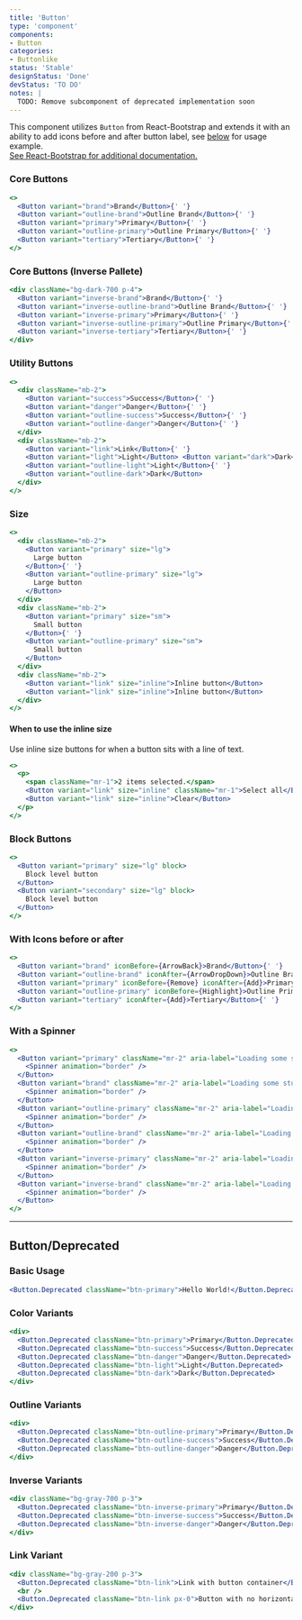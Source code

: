 ```yaml
---
title: 'Button'
type: 'component'
components:
- Button
categories:
- Buttonlike
status: 'Stable'
designStatus: 'Done'
devStatus: 'TO DO'
notes: |
  TODO: Remove subcomponent of deprecated implementation soon
---
```


This component utilizes `Button` from React-Bootstrap and extends it with an ability to add icons before and after button label, see [below](#with-icons-before-or-after) for usage example.<br/> <a href="https://react-bootstrap.github.io/components/buttons/" target="_blank" rel="noopener noreferrer"> See React-Bootstrap for additional documentation. </a>

### Core Buttons
```jsx live
<>
  <Button variant="brand">Brand</Button>{' '}
  <Button variant="outline-brand">Outline Brand</Button>{' '}
  <Button variant="primary">Primary</Button>{' '}
  <Button variant="outline-primary">Outline Primary</Button>{' '}
  <Button variant="tertiary">Tertiary</Button>{' '}
</>
```
### Core Buttons (Inverse Pallete)
```jsx live
<div className="bg-dark-700 p-4">
  <Button variant="inverse-brand">Brand</Button>{' '}
  <Button variant="inverse-outline-brand">Outline Brand</Button>{' '}
  <Button variant="inverse-primary">Primary</Button>{' '}
  <Button variant="inverse-outline-primary">Outline Primary</Button>{' '}
  <Button variant="inverse-tertiary">Tertiary</Button>{' '}
</div>
```

### Utility Buttons
```jsx live
<>
  <div className="mb-2">
    <Button variant="success">Success</Button>{' '}
    <Button variant="danger">Danger</Button>{' '}
    <Button variant="outline-success">Success</Button>{' '}
    <Button variant="outline-danger">Danger</Button>{' '}
  </div>
  <div className="mb-2">
    <Button variant="link">Link</Button>{' '}
    <Button variant="light">Light</Button> <Button variant="dark">Dark</Button>{' '}
    <Button variant="outline-light">Light</Button>{' '}
    <Button variant="outline-dark">Dark</Button>
  </div>
</>
```

### Size

```jsx live
<>
  <div className="mb-2">
    <Button variant="primary" size="lg">
      Large button
    </Button>{' '}
    <Button variant="outline-primary" size="lg">
      Large button
    </Button>
  </div>
  <div className="mb-2">
    <Button variant="primary" size="sm">
      Small button
    </Button>{' '}
    <Button variant="outline-primary" size="sm">
      Small button
    </Button>
  </div>
  <div className="mb-2">
    <Button variant="link" size="inline">Inline button</Button>
    <Button variant="link" size="inline">Inline button</Button>
  </div>
</>
```

#### When to use the inline size

Use inline size buttons for when a button sits with a line of text.

```jsx live
<>
  <p>
    <span className="mr-1">2 items selected.</span>
    <Button variant="link" size="inline" className="mr-1">Select all</Button>
    <Button variant="link" size="inline">Clear</Button>
  </p>
</>
```

### Block Buttons

```jsx live
<>
  <Button variant="primary" size="lg" block>
    Block level button
  </Button>
  <Button variant="secondary" size="lg" block>
    Block level button
  </Button>
</>
```

### With Icons before or after
```jsx live
<>
  <Button variant="brand" iconBefore={ArrowBack}>Brand</Button>{' '}
  <Button variant="outline-brand" iconAfter={ArrowDropDown}>Outline Brand</Button>{' '}
  <Button variant="primary" iconBefore={Remove} iconAfter={Add}>Primary</Button>{' '}
  <Button variant="outline-primary" iconBefore={Highlight}>Outline Primary</Button>{' '}
  <Button variant="tertiary" iconAfter={Add}>Tertiary</Button>{' '}
</>
```

### With a Spinner
```jsx live
<>
  <Button variant="primary" className="mr-2" aria-label="Loading some stuff">
    <Spinner animation="border" />
  </Button>
  <Button variant="brand" className="mr-2" aria-label="Loading some stuff">
    <Spinner animation="border" />
  </Button>
  <Button variant="outline-primary" className="mr-2" aria-label="Loading some stuff">
    <Spinner animation="border" />
  </Button>
  <Button variant="outline-brand" className="mr-2" aria-label="Loading some stuff">
    <Spinner animation="border" />
  </Button>
  <Button variant="inverse-primary" className="mr-2" aria-label="Loading some stuff">
    <Spinner animation="border" />
  </Button>
  <Button variant="inverse-brand" className="mr-2" aria-label="Loading some stuff">
    <Spinner animation="border" />
  </Button>
</>
```

***

## Button/Deprecated

### Basic Usage

```jsx live
<Button.Deprecated className="btn-primary">Hello World!</Button.Deprecated>
```

### Color Variants

```jsx live
<div>
  <Button.Deprecated className="btn-primary">Primary</Button.Deprecated>
  <Button.Deprecated className="btn-success">Success</Button.Deprecated>
  <Button.Deprecated className="btn-danger">Danger</Button.Deprecated>
  <Button.Deprecated className="btn-light">Light</Button.Deprecated>
  <Button.Deprecated className="btn-dark">Dark</Button.Deprecated>
</div>
```

### Outline Variants

```jsx live
<div>
  <Button.Deprecated className="btn-outline-primary">Primary</Button.Deprecated>
  <Button.Deprecated className="btn-outline-success">Success</Button.Deprecated>
  <Button.Deprecated className="btn-outline-danger">Danger</Button.Deprecated>
</div>
```

### Inverse Variants

```jsx live
<div className="bg-gray-700 p-3">
  <Button.Deprecated className="btn-inverse-primary">Primary</Button.Deprecated>
  <Button.Deprecated className="btn-inverse-success">Success</Button.Deprecated>
  <Button.Deprecated className="btn-inverse-danger">Danger</Button.Deprecated>
</div>
```

### Link Variant

```jsx live
<div className="bg-gray-200 p-3">
  <Button.Deprecated className="btn-link">Link with button container</Button.Deprecated>
  <br />
  <Button.Deprecated className="btn-link px-0">Button with no horizontal padding</Button.Deprecated>
</div>
```

<guide
  dataTestId
  selectors="`btn`"
/>
